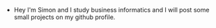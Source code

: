 - Hey I'm Simon and I study business informatics and I will post some small projects on my github profile.
